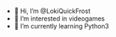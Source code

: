 - 👋 Hi, I’m @LokiQuickFrost
- 👀 I’m interested in videogames
- 🌱 I’m currently learning Python3

<!---
LokiQuickFrost/LokiQuickFrost is a ✨ special ✨ repository because its `README.md` (this file) appears on your GitHub profile.
You can click the Preview link to take a look at your changes.
--->
